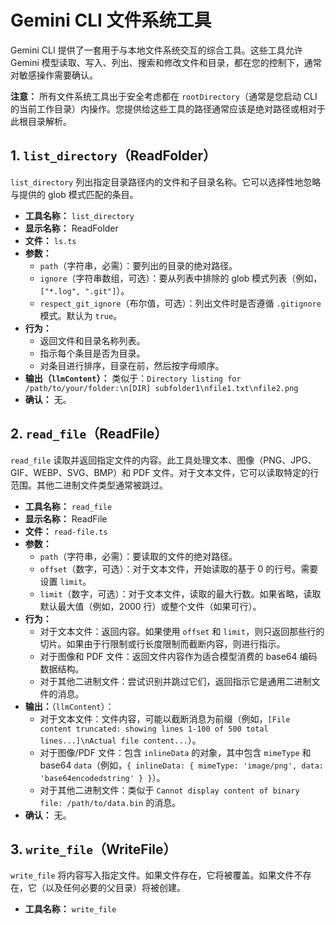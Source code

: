 # Gemini CLI 文件系统工具

Gemini CLI 提供了一套用于与本地文件系统交互的综合工具。这些工具允许 Gemini 模型读取、写入、列出、搜索和修改文件和目录，都在您的控制下，通常对敏感操作需要确认。

**注意：** 所有文件系统工具出于安全考虑都在 `rootDirectory`（通常是您启动 CLI 的当前工作目录）内操作。您提供给这些工具的路径通常应该是绝对路径或相对于此根目录解析。

## 1. `list_directory`（ReadFolder）

`list_directory` 列出指定目录路径内的文件和子目录名称。它可以选择性地忽略与提供的 glob 模式匹配的条目。

- **工具名称：** `list_directory`
- **显示名称：** ReadFolder
- **文件：** `ls.ts`
- **参数：**
  - `path`（字符串，必需）：要列出的目录的绝对路径。
  - `ignore`（字符串数组，可选）：要从列表中排除的 glob 模式列表（例如，`["*.log", ".git"]`）。
  - `respect_git_ignore`（布尔值，可选）：列出文件时是否遵循 `.gitignore` 模式。默认为 `true`。
- **行为：**
  - 返回文件和目录名称列表。
  - 指示每个条目是否为目录。
  - 对条目进行排序，目录在前，然后按字母顺序。
- **输出（`llmContent`）：** 类似于：`Directory listing for /path/to/your/folder:\n[DIR] subfolder1\nfile1.txt\nfile2.png`
- **确认：** 无。

## 2. `read_file`（ReadFile）

`read_file` 读取并返回指定文件的内容。此工具处理文本、图像（PNG、JPG、GIF、WEBP、SVG、BMP）和 PDF 文件。对于文本文件，它可以读取特定的行范围。其他二进制文件类型通常被跳过。

- **工具名称：** `read_file`
- **显示名称：** ReadFile
- **文件：** `read-file.ts`
- **参数：**
  - `path`（字符串，必需）：要读取的文件的绝对路径。
  - `offset`（数字，可选）：对于文本文件，开始读取的基于 0 的行号。需要设置 `limit`。
  - `limit`（数字，可选）：对于文本文件，读取的最大行数。如果省略，读取默认最大值（例如，2000 行）或整个文件（如果可行）。
- **行为：**
  - 对于文本文件：返回内容。如果使用 `offset` 和 `limit`，则只返回那些行的切片。如果由于行限制或行长度限制而截断内容，则进行指示。
  - 对于图像和 PDF 文件：返回文件内容作为适合模型消费的 base64 编码数据结构。
  - 对于其他二进制文件：尝试识别并跳过它们，返回指示它是通用二进制文件的消息。
- **输出：**（`llmContent`）：
  - 对于文本文件：文件内容，可能以截断消息为前缀（例如，`[File content truncated: showing lines 1-100 of 500 total lines...]\nActual file content...`）。
  - 对于图像/PDF 文件：包含 `inlineData` 的对象，其中包含 `mimeType` 和 base64 `data`（例如，`{ inlineData: { mimeType: 'image/png', data: 'base64encodedstring' } }`）。
  - 对于其他二进制文件：类似于 `Cannot display content of binary file: /path/to/data.bin` 的消息。
- **确认：** 无。

## 3. `write_file`（WriteFile）

`write_file` 将内容写入指定文件。如果文件存在，它将被覆盖。如果文件不存在，它（以及任何必要的父目录）将被创建。

- **工具名称：** `write_file` 
